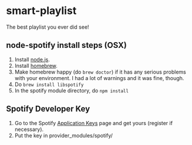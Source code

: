 smart-playlist
==============

The best playlist you ever did see!


node-spotify install steps (OSX)
--------------------------------
1. Install [node.js](http://nodejs.org/download/).
2. Install [homebrew](http://brew.sh/).
3. Make homebrew happy (do `brew doctor`) if it has any serious problems with your environment. I had a lot of warnings and it was fine, though.
4. Do `brew install libspotify`
5. In the spotify module directory, do `npm install`

Spotify Developer Key
---------------------
1. Go to the Spotify [Application Keys](https://devaccount.spotify.com/my-account/keys/) page and get yours (register if necessary).
2. Put the key in provider_modules/spotify/
 
